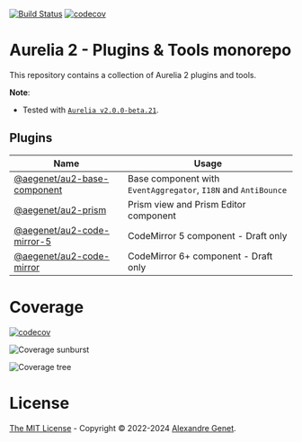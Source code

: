 [![Build Status](https://github.com/aegenet/au2/actions/workflows/ci.yml/badge.svg)](https://github.com/aegenet/au2/actions)
[![codecov](https://codecov.io/gh/aegenet/au2/branch/master/graph/badge.svg?token=DLR66JH77R)](https://codecov.io/gh/aegenet/au2)
<br />

# Aurelia 2 - Plugins & Tools monorepo

This repository contains a collection of Aurelia 2 plugins and tools.

**Note**:

- Tested with [`Aurelia v2.0.0-beta.21`](https://github.com/aurelia/aurelia/releases/tag/v2.0.0-beta.21).

## Plugins

| Name                                                                   | Usage                                                          |
| ---------------------------------------------------------------------- | -------------------------------------------------------------- |
| [@aegenet/au2-base-component](./packages/au2-base-component/README.md) | Base component with `EventAggregator`, `I18N` and `AntiBounce` |
| [@aegenet/au2-prism](./packages/au2-prism/README.md)                   | Prism view and Prism Editor component                          |
| [@aegenet/au2-code-mirror-5](./packages/au2-code-mirror-5/README.md)   | CodeMirror 5 component - Draft only                            |
| [@aegenet/au2-code-mirror](./packages/au2-code-mirror/README.md)       | CodeMirror 6+ component - Draft only                           |

<!-- ## Tools

| Name | Usage |
|--|--|
| [@aegenet/au2-static](./packages/au2-static/README.md) | Aurelia 2 SPA to Static Page - WIP |

-->

# Coverage

[![codecov](https://codecov.io/gh/aegenet/au2/branch/master/graph/badge.svg?token=DLR66JH77R)](https://codecov.io/gh/aegenet/au2)

![Coverage sunburst](https://codecov.io/gh/aegenet/au2/branch/master/graphs/sunburst.svg?token=DLR66JH77R)

![Coverage tree](https://codecov.io/gh/aegenet/au2/branch/master/graphs/tree.svg?token=DLR66JH77R)

# License

[The MIT License](LICENSE) - Copyright © 2022-2024 [Alexandre Genet](https://github.com/aegenet).
